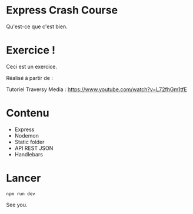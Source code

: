 # Express Crash Course

Qu'est-ce que c'est bien.

# Exercice !

Ceci est un exercice.

Réalisé à partir de :

Tutoriel Traversy Media :
https://www.youtube.com/watch?v=L72fhGm1tfE

# Contenu

- Express
- Nodemon
- Static folder
- API REST JSON
- Handlebars

# Lancer

    npm run dev

See you.
